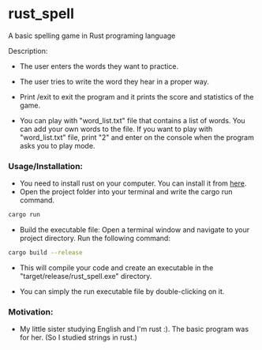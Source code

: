 # rust_spell
A basic spelling game in Rust programing language

Description:
- The user enters the words they want to practice.

- The user tries to write the word they hear in a proper way.
- Print /exit to exit the program and it prints the score and statistics of the game.
- You can play with "word_list.txt" file that contains a list of words. You can add your own words to the file. If you want to play with "word_list.txt" file, print "2" and enter on the console when the program asks you to play mode.

### Usage/Installation:
- You need to install rust on your computer. You can install it from [here](https://www.rust-lang.org/tools/install).
- Open the project folder into your terminal and write the cargo run command.
```bash
cargo run
```

- Build the executable file: Open a terminal window and navigate to your project directory. Run the following command:
  
```bash
cargo build --release
```

- This will compile your code and create an executable in the "target/release/rust_spell.exe" directory.


- You can simply the run executable file by double-clicking on it. 


### Motivation:
- My little sister studying English and I'm rust :). The basic program was for her. (So I studied strings in rust.)
